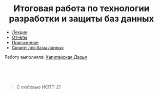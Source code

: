 <h1 align="center">Итоговая работа по технологии разработки и защиты баз данных</h1>
<ul>
  <li><a href="https://github.com/KapDarIA/FinalWork/blob/main/Лекции.docx">Лекции</a></li>
  <li><a href="https://github.com/KapDarIA">Отчеты</a></li>
  <li><a href="https://github.com/KapDarIA">Приложение</a></li>
  <li><a href="https://github.com/KapDarIA">Скрипт для базы данных</a></li>
</ul> 
Работу выполняла:
<a href="https://github.com/KapDarIA">Капитанская Дарья<a/>
<br/><br/><br/><br/><br/>
  
> С любовью ИСПП-21

